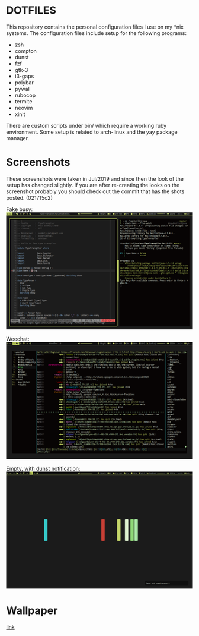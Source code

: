 DOTFILES
========

This repository contains the personal configuration files I use on my \*nix
systems. The configuration files include setup for the following programs:

 * zsh
 * compton
 * dunst
 * fzf
 * gtk-3
 * i3-gaps
 * polybar
 * pywal
 * rubocop
 * termite
 * neovim
 * xinit

There are custom scripts under bin/ which require a working ruby environment.
Some setup is related to arch-linux and the yay package manager.

Screenshots
===========

These screenshots were taken in Jul/2019 and since then the look of the setup
has changed slightly. If you are after re-creating the looks on the screenshot
probably you should check out the commit that has the shots posted. (021715c2)

Fake busy:
![fake busy](screenshots/vim_with_haskell.png)

Weechat:
![weechat](screenshots/weechat.png)

Empty, with dunst notification:
![empty](screenshots/empty.png)

Wallpaper
=========

[link](http://simpledesktops.com/browse/desktops/2016/oct/12/hydrogen-remixed/)

